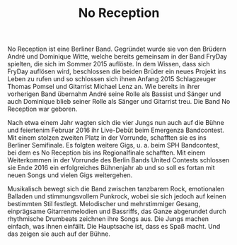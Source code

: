 ﻿---
layout: band
title: No Reception


website: http://www.facebook.com/NoReceptionBerlin
style: Rock/Punkrock/Alternative
logo: noreception_logo.jpg
picture: noreception_band.png
year: 2017
day: saturday
stagetime: Samstag, 08. Juli 2017, 16:00 Uhr
youtube: ary3bbvgE7s
---
No Reception ist eine Berliner Band. Gegründet wurde sie von den Brüdern André und Dominique Witte, welche bereits gemeinsam in der Band FryDay spielten, die sich im Sommer 2015 auflöste. In dem Wissen, dass sich FryDay auflösen wird, beschlossen die beiden Brüder ein neues Projekt ins Leben zu rufen und so schlossen sich ihnen Anfang 2015 Schlagzeuger Thomas Pomsel und Gitarrist Michael Lenz an. Wie bereits in ihrer vorherigen Band übernahm André seine Rolle als Bassist und Sänger und auch Dominique blieb seiner Rolle als Sänger und Gitarrist treu. Die Band No Reception war geboren.


Nach etwa einem Jahr wagten sich die vier Jungs nun auch auf die Bühne und feiertenim Februar 2016 ihr Live-Debüt beim Emergenza Bandcontest. Mit einem stolzen zweiten Platz in der Vorrunde, schafften sie es ins Berliner Semifinale. Es folgten weitere Gigs, u. a. beim SPH Bandcontest, bei dem es No Reception bis ins Regionalfinale schafften. Mit einem Weiterkommen in der Vorrunde des Berlin Bands United Contests schlossen sie Ende 2016 ein erfolgreiches Bühnenjahr ab und so soll es fortan mit neuen Songs und vielen Gigs weitergehen.


Musikalisch bewegt sich die Band zwischen tanzbarem Rock, emotionalen Balladen und stimmungsvollem Punkrock, wobei sie sich jedoch auf keinen bestimmten Stil festlegt. Melodischer und mehrstimmiger Gesang, einprägsame Gitarrenmelodien und Bassriffs, das Ganze abgerundet durch rhythmische Drumbeats zeichnen ihre Songs aus. Die Jungs machen einfach, was ihnen einfällt. Die Hauptsache ist, dass es Spaß macht. Und das zeigen sie auch auf der Bühne.
